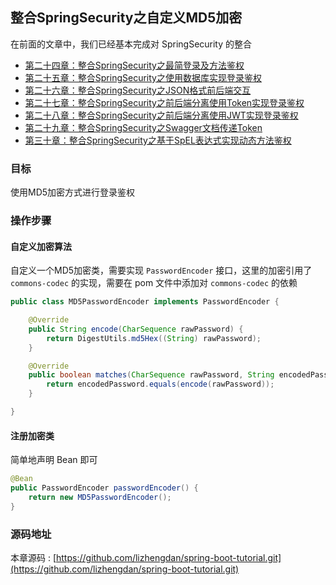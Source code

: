 整合SpringSecurity之自定义MD5加密
---------------------------------

在前面的文章中，我们已经基本完成对 SpringSecurity 的整合

- [第二十四章：整合SpringSecurity之最简登录及方法鉴权](https://gitee.com/gongm_24/spring-boot-tutorial/tree/master/chapter24)
- [第二十五章：整合SpringSecurity之使用数据库实现登录鉴权](https://gitee.com/gongm_24/spring-boot-tutorial/tree/master/chapter25)
- [第二十六章：整合SpringSecurity之JSON格式前后端交互](https://gitee.com/gongm_24/spring-boot-tutorial/tree/master/chapter26)
- [第二十七章：整合SpringSecurity之前后端分离使用Token实现登录鉴权](https://gitee.com/gongm_24/spring-boot-tutorial/tree/master/chapter27)
- [第二十八章：整合SpringSecurity之前后端分离使用JWT实现登录鉴权](https://gitee.com/gongm_24/spring-boot-tutorial/tree/master/chapter28)
- [第二十九章：整合SpringSecurity之Swagger文档传递Token](https://gitee.com/gongm_24/spring-boot-tutorial/tree/master/chapter29)
- [第三十章：整合SpringSecurity之基于SpEL表达式实现动态方法鉴权](https://gitee.com/gongm_24/spring-boot-tutorial/tree/master/chapter30)

### 目标

使用MD5加密方式进行登录鉴权

### 操作步骤

#### 自定义加密算法

自定义一个MD5加密类，需要实现 `PasswordEncoder` 接口，这里的加密引用了 `commons-codec` 的实现，需要在 pom 文件中添加对 `commons-codec` 的依赖

```java
public class MD5PasswordEncoder implements PasswordEncoder {

    @Override
    public String encode(CharSequence rawPassword) {
        return DigestUtils.md5Hex((String) rawPassword);
    }

    @Override
    public boolean matches(CharSequence rawPassword, String encodedPassword) {
        return encodedPassword.equals(encode(rawPassword));
    }

}
```

#### 注册加密类

简单地声明 Bean 即可

```java
@Bean
public PasswordEncoder passwordEncoder() {
    return new MD5PasswordEncoder();
}
```

### 源码地址

本章源码 : [https://github.com/lizhengdan/spring-boot-tutorial.git](https://github.com/lizhengdan/spring-boot-tutorial.git)
